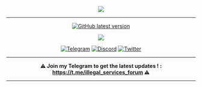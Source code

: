 <div align="center">
<img src="https://i.imgur.com/Cd6mBVN.png">
<hr>

[![GitHub latest version](https://img.shields.io/badge/GitHub-Download%20Latest%20Version-2b3137?logo=github&labelColor=2b3137)](https://github.com/Illegal-Services/Illegal_Services/raw/branch/downloads/IS.Setup.exe)

<img src="https://i.imgur.com/ngfpwjY.png">

[![Telegram](https://img.shields.io/badge/Telegram-Illegal%20Services-28a8e9?logo=telegram&labelColor=28a8e9)](https://t.me/illegal_services_forum)
[![Discord](https://img.shields.io/badge/Discord-Illegal%20Services-7389D8?logo=discord&labelColor=6A7EC2)](https://discord.gg/eCMBHUB)
[![Twitter](https://img.shields.io/twitter/follow/illegalservices?cacheSeconds=3600)](https://twitter.com/illegalservices)

</div><hr>

<div align="center">

**⚠️ Join my Telegram to get the latest updates ! : https://t.me/illegal_services_forum ⚠️**

<hr></div>
